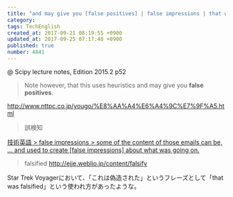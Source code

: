 ```yaml
---
title: "and may give you [false positives] | false impressions | that was falsified"
category: 
tags: TechEnglish
created_at: 2017-09-21 08:19:55 +0900
updated_at: 2017-09-25 07:17:40 +0900
published: true
number: 4841
---
```


@ Scipy lecture notes, Edition 2015.2
p52

> Note however, that this uses heuristics and may give you **false positives**.

http://www.nttpc.co.jp/yougo/%E8%AA%A4%E6%A4%9C%E7%9F%A5.html
> 誤検知

[技術英語 > false impressions > some of the content of those emails can be, ... and used to create [false impressions] about what was going on.](https://qiita.com/7of9/items/12c9f0461b202bd88fe8)

> falsified
http://ejje.weblio.jp/content/falsify

Star Trek Voyagerにおいて、「これは偽造された」というフレーズとして「that was falsified」という使われ方があったような。

